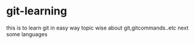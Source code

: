 # git-learning
this is to learn git in easy way
topic wise about git,gitcommands..etc
next some languages
